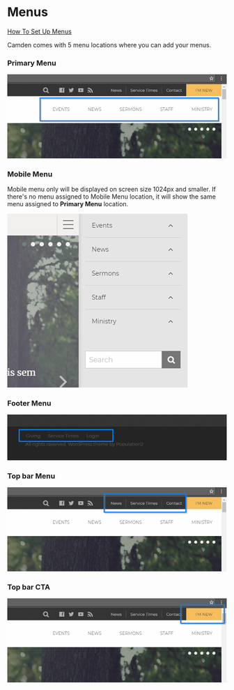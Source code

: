 # Menus

[How To Set Up Menus](https://en.support.wordpress.com/menus/ ":target=_blank")

Camden comes with 5 menu locations where you can add your menus.

### Primary Menu   
![Single Post Widget](_images/menu-primary.png)

### Mobile Menu
Mobile menu only will be displayed on screen size 1024px and smaller. If there's no menu assigned to Mobile Menu location, it will show the same menu assigned to __Primary Menu__ location.

![Single Post Widget](_images/menu-mobile.png)

### Footer Menu
![Single Post Widget](_images/menu-footer.png)

### Top bar Menu
![Single Post Widget](_images/menu-top.png)

### Top bar CTA
![Single Post Widget](_images/menu-top-cta.png)